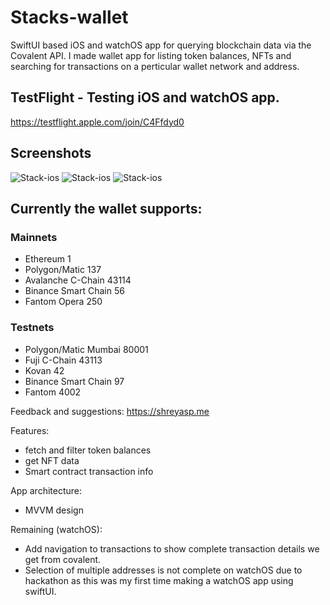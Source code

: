 # Stacks-wallet

SwiftUI based iOS and watchOS app for querying blockchain data via the Covalent API. I made wallet app for listing token balances, NFTs and searching for transactions on a perticular wallet network and address.

## TestFlight - Testing iOS and watchOS app.

https://testflight.apple.com/join/C4Ffdyd0

## Screenshots

![Stack-ios](https://raw.githubusercontent.com/shreyaspapi/Stacks-wallet/main/images/ios1.png)
![Stack-ios](https://raw.githubusercontent.com/shreyaspapi/Stacks-wallet/main/images/ios2.png)
![Stack-ios](https://raw.githubusercontent.com/shreyaspapi/Stacks-wallet/main/images/watchos.png)

## Currently the wallet supports:

### Mainnets
- Ethereum	1
- Polygon/Matic	137
- Avalanche C-Chain	43114
- Binance Smart Chain	56
- Fantom Opera	250

### Testnets
- Polygon/Matic Mumbai	80001
- Fuji C-Chain	43113
- Kovan	42
- Binance Smart Chain	97
- Fantom	4002


Feedback and suggestions: https://shreyasp.me

Features:
- fetch and filter token balances
- get NFT data
- Smart contract transaction info

App architecture:
- MVVM design

Remaining (watchOS):
- Add navigation to transactions to show complete transaction details we get from covalent.
- Selection of multiple addresses is not complete on watchOS due to hackathon as this was my first time making a watchOS app using swiftUI.
